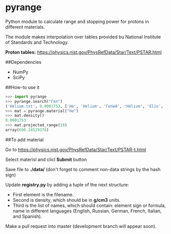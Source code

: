 # pyrange
Python module to calculate range and stopping power for protons in different materials.

The module makes interpolation over tables provided bu National Institute of Standards and Technology.

**Proton tables:** https://physics.nist.gov/PhysRefData/Star/Text/PSTAR.html

##Dependencies
 - NumPy
 - SciPy

##How-to use it
```python
>>> import pyrange
>>> pyrange.search("Гел")
('Helium.txt', 0.0001753, ['He', 'Helium', 'Гелий', 'Hélium', 'Elio', 'Helio'])
>>> mat = pyrange.material("He")
>>> mat.density()
0.0001753
>>> mat.projected_range(10)
array(690.24529378)
```

##To add material

Go to https://physics.nist.gov/PhysRefData/Star/Text/PSTAR-t.html

Select materisl and clicl __Submit__ button

Save file to **./data/** (don't forget to comment non-data strings by the hash sign)

Update **registry.py** by adding a tuple of the next structure:
 - First element is the filename.
 - Second is density, which should be in __g/cm3__ units.
 - Third is the list of names, which should contain: element sign or formula, name
   in different languages (English, Russian, German, French, Italian, and Spanish).
   

Make a pull request into master (development branch will appear soon).

